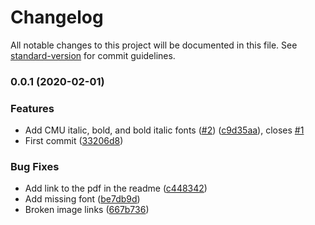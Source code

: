 # Changelog

All notable changes to this project will be documented in this file. See [standard-version](https://github.com/conventional-changelog/standard-version) for commit guidelines.

### 0.0.1 (2020-02-01)


### Features

* Add CMU italic, bold, and bold italic fonts ([#2](https://github.com/IagoLast/paper/issues/2)) ([c9d35aa](https://github.com/IagoLast/paper/commit/c9d35aa9b25e1f668e23bd725c6a2c8450b60fb0)), closes [#1](https://github.com/IagoLast/paper/issues/1)
* First commit ([33206d8](https://github.com/IagoLast/paper/commit/33206d8067a5943f76050811bafd4c10e33a7113))


### Bug Fixes

* Add link to the pdf in the readme ([c448342](https://github.com/IagoLast/paper/commit/c448342d8bff912f4702f43ea26a9d28b9164dd7))
* Add missing font ([be7db9d](https://github.com/IagoLast/paper/commit/be7db9d985acb87e82c2ed68c1dbaa97cae3080c))
* Broken image links ([667b736](https://github.com/IagoLast/paper/commit/667b73671ff076c8d9077e68bdff4ed8b8939a97))
